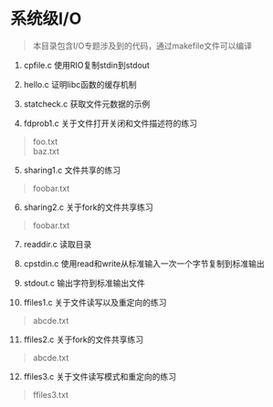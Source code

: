 # 系统级I/O
> 本目录包含I/O专题涉及到的代码，通过makefile文件可以编译


1. cpfile.c  使用RIO复制stdin到stdout

2. hello.c 证明libc函数的缓存机制

3. statcheck.c 获取文件元数据的示例

4. fdprob1.c 关于文件打开关闭和文件描述符的练习
> foo.txt  
> baz.txt
 
5. sharing1.c 文件共享的练习
> foobar.txt
 
6. sharing2.c 关于fork的文件共享练习
> foobar.txt

7. readdir.c 读取目录

8. cpstdin.c 使用read和write从标准输入一次一个字节复制到标准输出

9. stdout.c 输出字符到标准输出文件

10. ffiles1.c 关于文件读写以及重定向的练习
> abcde.txt
 
11. ffiles2.c 关于fork的文件共享练习
> abcde.txt
 
12. ffiles3.c 关于文件读写模式和重定向的练习
> ffiles3.txt
